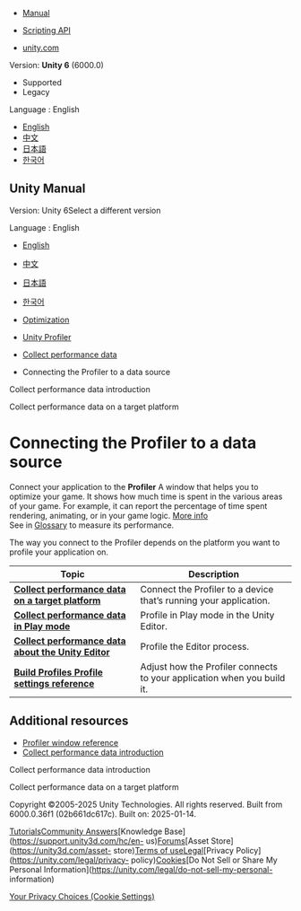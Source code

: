 [](https://docs.unity3d.com)

  * [Manual](../Manual/index.html)
  * [Scripting API](../ScriptReference/index.html)

  * [unity.com](https://unity.com/)

Version: **Unity 6** (6000.0)

  * Supported
  * Legacy

Language : English

  * [English](/Manual/profiler-profiling-applications.html)
  * [中文](/cn/current/Manual/profiler-profiling-applications.html)
  * [日本語](/ja/current/Manual/profiler-profiling-applications.html)
  * [한국어](/kr/current/Manual/profiler-profiling-applications.html)

[](https://docs.unity3d.com)

## Unity Manual

Version: Unity 6Select a different version

Language : English

  * [English](/Manual/profiler-profiling-applications.html)
  * [中文](/cn/current/Manual/profiler-profiling-applications.html)
  * [日本語](/ja/current/Manual/profiler-profiling-applications.html)
  * [한국어](/kr/current/Manual/profiler-profiling-applications.html)

  * [Optimization](analysis.html)
  * [Unity Profiler](Profiler.html)
  * [Collect performance data](profiler-collect-data.html)
  * Connecting the Profiler to a data source

[](profiling-collect-data-introduction.html)

Collect performance data introduction

[](profiling-target-device.html)

Collect performance data on a target platform

# Connecting the Profiler to a data source

Connect your application to the **Profiler** A window that helps you to
optimize your game. It shows how much time is spent in the various areas of
your game. For example, it can report the percentage of time spent rendering,
animating, or in your game logic. [More info](Profiler.html)  
See in [Glossary](Glossary.html#Profiler) to measure its performance.

The way you connect to the Profiler depends on the platform you want to
profile your application on.

**Topic** | **Description**  
---|---  
**[Collect performance data on a target platform](profiling-target-device.html)** | Connect the Profiler to a device that’s running your application.  
**[Collect performance data in Play mode](profiling-play-mode.html)** | Profile in Play mode in the Unity Editor.  
**[Collect performance data about the Unity Editor](profiling-edit-mode.html)** | Profile the Editor process.  
**[Build Profiles Profile settings reference](profiler-build-settings-reference.html)** | Adjust how the Profiler connects to your application when you build it.  
  
## Additional resources

  * [Profiler window reference](ProfilerWindow.html)
  * [Collect performance data introduction](profiling-collect-data-introduction.html)

[](profiling-collect-data-introduction.html)

Collect performance data introduction

[](profiling-target-device.html)

Collect performance data on a target platform

Copyright ©2005-2025 Unity Technologies. All rights reserved. Built from
6000.0.36f1 (02b661dc617c). Built on: 2025-01-14.

[Tutorials](https://learn.unity.com/)[Community
Answers](https://answers.unity3d.com)[Knowledge
Base](https://support.unity3d.com/hc/en-
us)[Forums](https://forum.unity3d.com)[Asset Store](https://unity3d.com/asset-
store)[Terms of
use](https://docs.unity3d.com/Manual/TermsOfUse.html)[Legal](https://unity.com/legal)[Privacy
Policy](https://unity.com/legal/privacy-
policy)[Cookies](https://unity.com/legal/cookie-policy)[Do Not Sell or Share
My Personal Information](https://unity.com/legal/do-not-sell-my-personal-
information)

[Your Privacy Choices (Cookie Settings)](javascript:void\(0\);)

